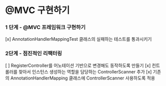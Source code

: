 # @MVC 구현하기

### 1 단계 - @MVC 프레임워크 구현하기

[x] AnnotationHandlerMappingTest 클래스의 실패하는 테스트를 통과시키기

### 2단계 - 점진적인 리팩터링

[ ] RegisterController를 어노테이션 기반으로 변경해도 동작하도록 만들기
[x] 컨트롤러를 찾아서 인스턴스 생성하는 역할을 담당하는 ControllerScanner 추가
[x] 기존의 AnnotationHandlerMapping 클래스에 ControllerScanner 사용하도록 적용
